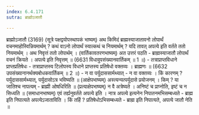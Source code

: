 ```yaml
---
index: 6.4.171
sutra: ब्राह्मोऽजातौ

---
```

 ब्राह्मोऽजातौ (3169) (सूत्रे पक्षद्वयोपस्थापकं भाष्यम्) अथ किमिदं ब्राह्मस्याजातावनो लोपार्थं वचनमाहोस्विन्नियमार्थम् ? कथं वाऽनो लोपार्थं स्यात्कथं च नियमार्थम् ? यदि तावत् अपत्ये इति वर्तते ततो नियमार्थम् । अथ निवृत्तं ततो लोपार्थम् । (वार्तिकावतरणभाष्यम्) अत उत्तरं पठति -  ब्राह्मस्याजातौ लोपार्थं वचनं क्रियते । अपत्ये इति निवृत्तम् ॥ (6631 विधावुपसंख्यानवार्तिकम् ॥ 1 ॥) - तत्राप्राप्तविधाने प्राप्तप्रतिषेधः - तत्राप्राप्तस्य टिलोपस्य विधाने प्राप्तस्य प्रतिषेधो वक्तव्यः । ब्राह्मणः ॥ (6632 उपसंख्यानानर्थक्यबोधकवार्तिकम् ॥ 2 ॥) - न वा पर्युदाससार्मथ्यात् - न वा वक्तव्यः । किं कारणम् ? पर्युदाससार्मथ्यात्, पर्युदासोऽत्र भविष्यति ॥ (आक्षेपभाष्यम्) अस्त्यन्यत्पर्युदासे प्रयोजनम् । किम् ? या जातिश्च नापत्यम् - ब्राह्मी ओषधिरिति ॥ (प्रत्याक्षेपभाष्यम्) न वै अत्रेष्यते । अनिष्टं च प्राप्नोति, इष्टं च न सिध्यति ॥ (समाधानभाष्यम्) एवं तर्ह्यनुवर्तते अपत्ये इति । नात्र अपत्ये इत्यनेन निपातनमभिसम्बध्यते - ब्राह्म इति निपात्यते अपत्येऽजाताविति । किं तर्हि ? प्रतिषेधोऽभिसम्बध्यते - ब्राह्म इति निपात्यते, अपत्ये जातौ नेति ॥ 